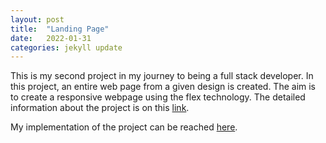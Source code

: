 ```yaml
---
layout: post
title:  "Landing Page"
date:   2022-01-31
categories: jekyll update
---
```

This is my second project in my journey to being a full stack developer. In this project, an entire web page from a given design is created. The aim is to create a responsive webpage using the flex technology. The detailed information about the project is on this [link][Odin-link]. 

My implementation of the project can be reached [here][My-implementation].

[Odin-link]: https://www.theodinproject.com/lessons/foundations-landing-page 
[My-implementation]: https://saffetgokcensenfullstackdev.github.io/odin_landing_page_project/
